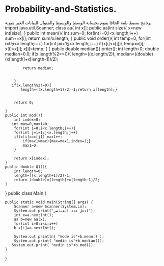 # Probability-and-Statistics.
برنامج بسيط بلغة الجافا يقوم بحسابة الوسط والوسيط والمنوال للبيانات الغير مبوبة
import java.util.Scanner;
class aa{ 
 int x[];
public aa(int size){
    x=new int[size];
} 
 public int mean(){
   int sum=0;
     for(int i=0;i<x.length;i++)   
     sum+=x[i];
     return sum/x.length;
 } 
public void order(){
    int temp=0;
    for(int i=0;i<x.length;i++) 
    for(int j=i+1;j<x.length;j++)
    if(x[i]<x[j]){
      temp=x[i];
        x[i]=x[j];
        x[j]=temp;
    }
}
    public double median(){
        order();
        int length=0;
        double median=0.0;
        if(x.length%2==0){
            length=((x.length/2));
            median=((double)(x[length]+x[length-1])/2);
            
            return median;
            
            
        }
       if(x.length%2!=0){
           length=((x.length+1)/2)-1;return x[length];}
        
        
        return 0;
        
    }
    public int mod(){
        int index=0;
       int max=0,max1=0;
        for(int i=0;i<x.length;i++){
        for(int j=i+1;j<x.length;j++)
        if(x[i]==x[j]) max1++; 
            if(max1>max){max=max1;index=i;}
            max1=0;
        }
        
        return x[index];
    }
    public double Q1(){
        int length=0;
        length=((x.length+1)/2)-1;
        return (double)x[length]+x[length-1]/2;
    }
}
public class Main {
    
    public static void main(String[] args) {
        Scanner a=new Scanner(System.in);
        System.out.print("ادخل عدد العناصر");
        int x=a.nextInt();
        aa b=new aa(x);
        for(int i=0;i<x;i++)
        b.x[i]=a.nextInt();
        
        System.out.println( "mode is"+b.mean() );
        System.out.print( "medin is"+b.median());
       System.out.print( "medin is"+b.mod());
    }
    
}
